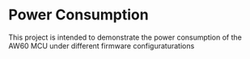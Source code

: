 # Power Consumption

This project is intended to demonstrate the power consumption of the AW60 MCU under different firmware configuraturations
